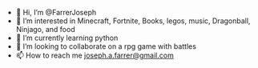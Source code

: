 - 👋 Hi, I’m @FarrerJoseph
- 👀 I’m interested in Minecraft, Fortnite, Books, legos, music, Dragonball, Ninjago, and food
- 🌱 I’m currently learning python
- 💞️ I’m looking to collaborate on a rpg game with battles 
- 📫 How to reach me joseph.a.farrer@gmail.com

<!---
FarrerJoseph/FarrerJoseph is a ✨ special ✨ repository because its `README.md` (this file) appears on your GitHub profile.
You can click the Preview link to take a look at your changes.
--->

